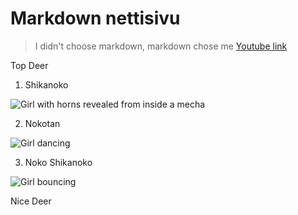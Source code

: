 # Markdown nettisivu
> I didn't choose markdown, markdown chose me
[Youtube link](https://www.youtube.com/watch?v=pxEV1A5mTYM)

Top Deer
1. Shikanoko

![Girl with horns revealed from inside a mecha](https://media1.tenor.com/m/sTY3pY1wOxgAAAAC/deer-anime.gif)

2. Nokotan

![Girl dancing](https://media1.tenor.com/m/6nTY_T89uv4AAAAC/shikaanime-deer.gif)

3. Noko Shikanoko

![Girl bouncing](https://media1.tenor.com/m/tig4ZbIVwjYAAAAd/shikanoko-shikanoko-nokonoko-koshitantan.gif)

Nice Deer
